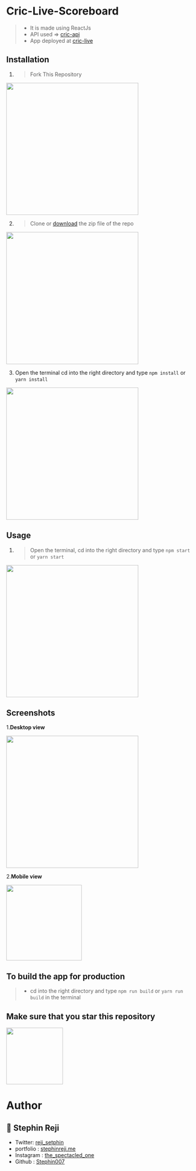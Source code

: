 # Cric-Live-Scoreboard

> - It is made using ReactJs 
> - API used => [cric-api](https://www.cricapi.com/)
> - App deployed at [cric-live](https://criclive.stephinreji.me/)

## Installation 

1. > Fork This Repository
<img width="350px" src="https://github-images.s3.amazonaws.com/help/bootcamp/Bootcamp-Fork.png"  />

2. > Clone or [download](https://github.com/stephin007/CricLive/archive/master.zip) the zip file of the repo
<img width="350px" src="https://camo.githubusercontent.com/f0dd84e28df34704f5a2a919fc2248c25bfa46062c69c4c25e3e76d07e81a11c/68747470733a2f2f626c6f67732e7361702e636f6d2f77702d636f6e74656e742f75706c6f6164732f323031392f30372f323031392d30372d31325f31312d31382d30332e6a7067" />

3. Open the terminal cd into the right directory and type `npm install` or `yarn install`
<img width="350px" src="https://camo.githubusercontent.com/0eec469504523580406010ab1cb7c497d6533c28d5daa57893bedb091c3f07f4/68747470733a2f2f7061727a69627974652e6d652f626c6f672f77702d636f6e74656e742f75706c6f6164732f323031392f30352f352d496e7374616c61722d646570656e64656e636961732d636f6e2d6e706d2d696e7374616c6c2d792d656a6563757461722d7365727669646f722d64652d4e6f64652d656e2d416e64726f69642d636f6e2d5465726d75782e6a7067" />

## Usage

1. > Open the terminal, cd into the right directory and type `npm start` or `yarn start`
<img width="350px" src="https://camo.githubusercontent.com/0f92e05258e6d53108a10c53441f2f4ffea34095f842502b966963b86efb199f/68747470733a2f2f6d69726f2e6d656469756d2e636f6d2f6d61782f333031362f312a595f5545487862795f37577957686e5a6a33533369512e706e67" />

## Screenshots

1.**Desktop view**

<img width="350px" src="https://i.ibb.co/f4zfqyq/crick-live.png" />

2.**Mobile view**

<img width="200px" src="https://i.ibb.co/Bzyg7mL/crick-live.png" />

## To build the app for production

 > - cd  into the right directory and type `npm run build` or `yarn run build` in the terminal

## Make sure that you star this repository

<img width="150px" src="https://res.cloudinary.com/practicaldev/image/fetch/s--MJisiJsL--/c_imagga_scale,f_auto,fl_progressive,h_420,q_auto,w_1000/https://thepracticaldev.s3.amazonaws.com/i/2nn6mhp57inp6rdxarzt.png" />

# Author
## 👤 Stephin Reji
- Twitter: [reji_setphin](https://twitter.com/reji_stephin)
- portfolio : [stephinreji.me](https://stephinreji.me)
- Instagram : [the_spectacled_one](https://instagram.com/the_spectacled_one/)
- Github : [Stephin007](https://github.com/Stephin007)
